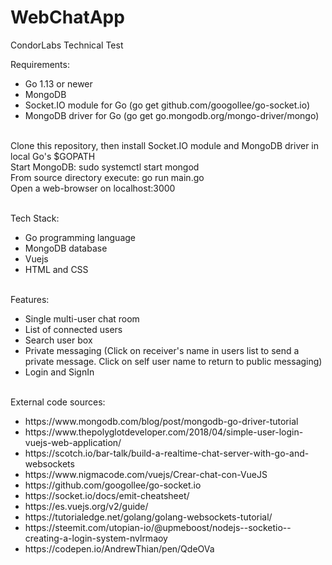 # WebChatApp
CondorLabs Technical Test

Requirements:

<ul>
  <li>Go 1.13 or newer</li>
  <li>MongoDB</li>
  <li>Socket.IO module for Go (go get github.com/googollee/go-socket.io)</li>
  <li>MongoDB driver for Go (go get go.mongodb.org/mongo-driver/mongo)</li>
</ul>

<br>Clone this repository, then install Socket.IO module and MongoDB driver in local Go's $GOPATH
<br>Start MongoDB: sudo systemctl start mongod
<br>From source directory execute: go run main.go
<br>Open a web-browser on localhost:3000

<br>Tech Stack:
<ul>
  <li>Go programming language</li>
  <li>MongoDB database</li>
  <li>Vuejs</li>
  <li>HTML and CSS</li>
</ul>

<br>Features:
<ul>
  <li>Single multi-user chat room</li>
  <li>List of connected users</li>
  <li>Search user box</li>
  <li>Private messaging (Click on receiver's name in users list to send a private message. Click on self user name to return to public messaging)</li>
  <li>Login and SignIn</li>
</ul>

<br>External code sources:
<ul>
  <li>https://www.mongodb.com/blog/post/mongodb-go-driver-tutorial</li>
  <li>https://www.thepolyglotdeveloper.com/2018/04/simple-user-login-vuejs-web-application/</li>
  <li>https://scotch.io/bar-talk/build-a-realtime-chat-server-with-go-and-websockets</li>
  <li>https://www.nigmacode.com/vuejs/Crear-chat-con-VueJS</li>
  <li>https://github.com/googollee/go-socket.io</li>
  <li>https://socket.io/docs/emit-cheatsheet/</li>
  <li>https://es.vuejs.org/v2/guide/</li>
  <li>https://tutorialedge.net/golang/golang-websockets-tutorial/</li>
  <li>https://steemit.com/utopian-io/@upmeboost/nodejs--socketio--creating-a-login-system-nvlrmaoy</li>
  <li>https://codepen.io/AndrewThian/pen/QdeOVa</li>
</ul>

  
